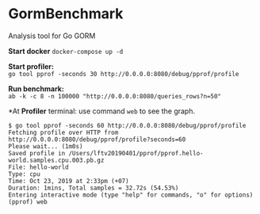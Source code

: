 # GormBenchmark
Analysis tool for Go GORM

**Start docker**
```docker-compose up -d```

**Start profiler:**  
```go tool pprof -seconds 30 http://0.0.0.0:8080/debug/pprof/profile```

**Run benchmark:**  
```ab -k -c 8 -n 100000 "http://0.0.0.0:8080/queries_rows?n=50"```

*At **Profiler** terminal: use command ```web``` to see the graph.
```
$ go tool pprof -seconds 60 http://0.0.0.0:8080/debug/pprof/profile
Fetching profile over HTTP from http://0.0.0.0:8080/debug/pprof/profile?seconds=60
Please wait... (1m0s)
Saved profile in /Users/lftv20190401/pprof/pprof.hello-world.samples.cpu.003.pb.gz
File: hello-world
Type: cpu
Time: Oct 23, 2019 at 2:33pm (+07)
Duration: 1mins, Total samples = 32.72s (54.53%)
Entering interactive mode (type "help" for commands, "o" for options)
(pprof) web
```
